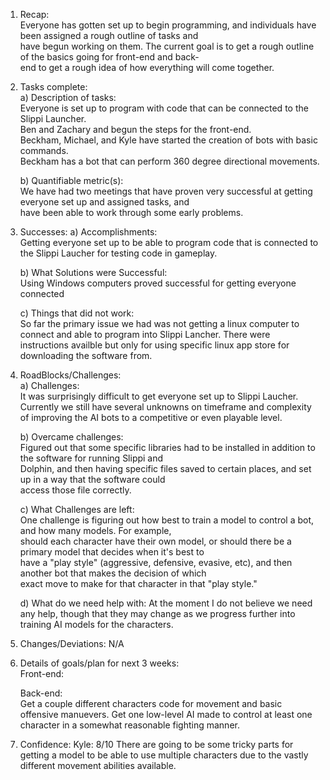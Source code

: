 1. Recap:  
Everyone has gotten set up to begin programming, and individuals have been assigned a rough outline of tasks and  
have begun working on them. The current goal is to get a rough outline of the basics going for front-end and back-  
end to get a rough idea of how everything will come together.  
  
2. Tasks complete:  
    a) Description of tasks:  
    Everyone is set up to program with code that can be connected to the Slippi Launcher.  
    Ben and Zachary and begun the steps for the front-end.  
    Beckham, Michael, and Kyle have started the creation of bots with basic commands.  
    Beckham has a bot that can perform 360 degree directional movements.  
  
    b) Quantifiable metric(s):  
    We have had two meetings that have proven very successful at getting everyone set up and assigned tasks, and  
    have been able to work through some early problems.  
      
3. Successes:
    a) Accomplishments:    
    Getting everyone set up to be able to program code that is connected to the Slippi Laucher for testing code
    in gameplay.
    
    b) What Solutions were Successful:  
    Using Windows computers proved successful for getting everyone connected
        
    c) Things that did not work:  
    So far the primary issue we had was not getting a linux computer to connect and able to program into Slippi
    Lancher. There were instructions availble but only for using specific linux app store for downloading the
    software from.  

5. RoadBlocks/Challenges:  
    a) Challenges:  
    It was surprisingly difficult to get everyone set up to Slippi Laucher. Currently we still have several unknowns
    on timeframe and complexity of improving the AI bots to a competitive or even playable level. 
      
    b) Overcame challenges:  
    Figured out that some specific libraries had to be installed in addition to the software for running Slippi and  
    Dolphin, and then having specific files saved to certain places, and set up in a way that the software could  
    access those file correctly.  
      
    c) What Challenges are left:  
    One challenge is figuring out how best to train a model to control a bot, and how many models. For example,  
    should each character have their own model, or should there be a primary model that decides when it's best to  
    have a "play style" (aggressive, defensive, evasive, etc), and then another bot that makes the decision of which  
    exact move to make for that character in that "play style."  

    d) What do we need help with:
    At the moment I do not believe we need any help, though that they may change as we progress further into
    training AI models for the characters.
      
7. Changes/Deviations: N/A  
  
8. Details of goals/plan for next 3 weeks:  
    Front-end:  
      
    Back-end:  
      Get a couple different characters code for movement and basic offensive manuevers. Get one low-level AI made
      to control at least one character in a somewhat reasonable fighting manner.
             
10. Confidence:
      Kyle: 8/10 There are going to be some tricky parts for getting a model to be able to use multiple characters
            due to the vastly different movement abilities available.
    
